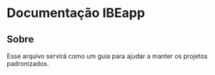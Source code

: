 # **Documentação IBEapp**

## **Sobre**
Esse arquivo servirá como um guia para ajudar a manter os projetos padronizados.

